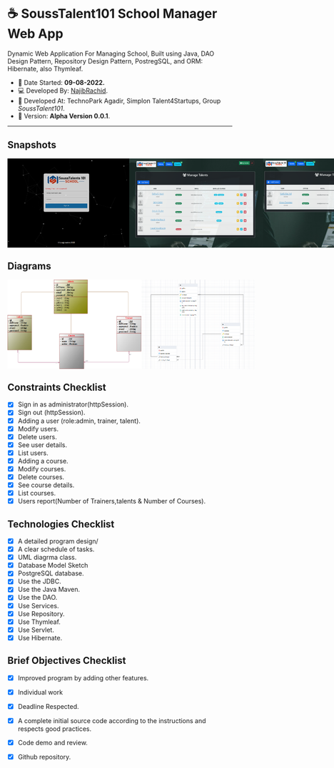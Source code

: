 # :coffee: SoussTalent101 School Manager Web App

Dynamic Web Application For Managing School, Built using Java,
DAO Design Pattern, Repository Design Pattern, PostregSQL, and ORM: Hibernate, also Thymleaf.

 - :date: Date Started: **09-08-2022.** 
 - :computer:	Developed By: [NajibRachid](https://github.com/n4j1Br4ch1D).
 - :office: Developed At: TechnoPark Agadir, Simplon Talent4Startups, Group *SoussTalent101*.
 - :pushpin: Version: **Alpha Version 0.0.1**.

---

## Snapshots

<div style="display:flex">
<img src="/brief12-school-manager/1.PNG" height="200" width="300"/>
<img src="/brief12-school-manager/2.PNG" height="200" width="300"/>
<img src="/brief12-school-manager/3.PNG" height="200" width="300"/>
<img src="/brief12-school-manager/4.PNG" height="200" width="300"/>
<img src="/brief12-school-manager/5.PNG" height="200" width="300"/>
<img src="/brief12-school-manager/6.PNG" height="200" width="300"/>
</div>

## Diagrams
<div style="display:flex">
<img src="/brief12-school-manager/class_diagram.png" height="200" width="300"/>
<img src="/brief12-school-manager/db_sketch.PNG" height="200" width="300"/>
</div>
 
## Constraints Checklist

- [X] Sign in as administrator(httpSession).
- [X] Sign out (httpSession).
- [X] Adding a user (role:admin, trainer, talent).
- [X] Modify users.
- [X] Delete users.
- [X] See user details.
- [X] List users.
- [X] Adding a course.
- [X] Modify courses.
- [X] Delete courses.
- [X] See course details.
- [X] List courses.
- [X] Users report(Number of Trainers,talents & Number of Courses).

## Technologies Checklist

- [X] A detailed program design/
- [X] A clear schedule of tasks.
- [X] UML diagrma class.
- [X] Database Model Sketch
- [X] PostgreSQL database.
- [X] Use the JDBC.
- [X] Use the Java Maven.
- [X] Use the DAO.
- [X] Use Services.
- [X] Use Repository.
- [X] Use Thymleaf.
- [X] Use Servlet.
- [X] Use Hibernate.

## Brief Objectives Checklist

- [X] Improved program by adding other features.
- [X] Individual work
- [X] Deadline Respected.
- [X] A complete initial source code according to the instructions and respects good practices.
- [X] Code demo and review.
- [X] Github repository.

